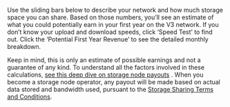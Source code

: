 <p>Use the sliding bars below to describe your network and how much storage space you can share. Based on those numbers, you’ll see an estimate of what you could potentially earn in your first year on the V3 network. If you don’t know your upload and download speeds, click ‘Speed Test’ to find out. Click the ‘Potential First Year Revenue’ to see the detailed monthly breakdown.</p>
<div class="spacer20"></div>
<p>Keep in mind, this is only an estimate of possible earnings and not a guarantee of any kind. To understand all the factors involved in these calculations, <a href="https://storj.io/blog/2019/01/sharing-storage-space-for-fun-and-profit/">see this deep dive on storage node payouts</a> . When you become a storage node operator, any payout will be made based on actual data stored and bandwidth used, pursuant to the <a href="/storj-share-terms/">Storage Sharing Terms and Conditions</a>.</p>
